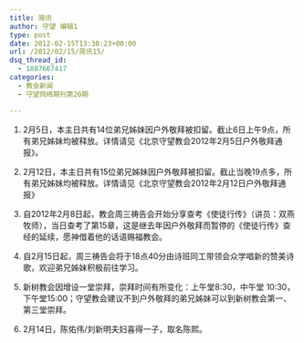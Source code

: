 ```yaml
---
title: 简讯
author: 守望 编辑1
type: post
date: 2012-02-15T13:30:23+00:00
url: /2012/02/15/简讯15/
dsq_thread_id:
  - 1887667417
categories:
  - 教会新闻
  - 守望网络期刊第20期

---
```

  1. 2月5日，本主日共有14位弟兄姊妹因户外敬拜被扣留。截止6日上午9点，所有弟兄姊妹均被释放。详情请见《北京守望教会2012年2月5日户外敬拜通报》。
  2. 2月12日，本主日共有15位弟兄姊妹因户外敬拜被扣留。截止当晚19点多，所有弟兄姊妹均被释放。详情请见《北京守望教会2012年2月12日户外敬拜通报》
  3. 自2012年2月8日起，教会周三祷告会开始分享查考《使徒行传》（讲员：双燕牧师），当日查考了第15章，这是继去年因户外敬拜而暂停的《使徒行传》查经的延续，愿神借着他的话语赐福教会。<!--more-->

  4. 自2月15日起，周三祷告会将于18点40分由诗班同工带领会众学唱新的赞美诗歌，欢迎弟兄姊妹积极前往学习。
  5. 新树教会因增设一堂崇拜，崇拜时间有所变化：上午堂8:30，中午堂 10:30，下午堂15:00；守望教会建议不到户外敬拜的弟兄姊妹可以到新树教会第一、第三堂崇拜。
  6. 2月14日，陈佑伟/刘新明夫妇喜得一子，取名陈熙。